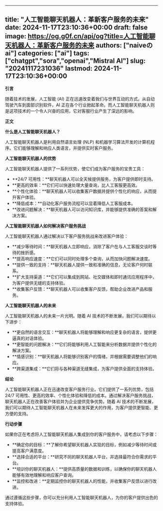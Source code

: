 
---
title: "人工智能聊天机器人：革新客户服务的未来"
date: 2024-11-17T23:10:36+00:00
draft: false
image: https://og.g0f.cn/api/og?title=人工智能聊天机器人：革新客户服务的未来
authors: ["naiveのai"]
categories: ["ai"]
tags: ["chatgpt","sora","openai","Mistral AI"]
slug: "20241117231036"
lastmod: 2024-11-17T23:10:36+00:00
---
**引言**

随着技术的发展，人工智能 (AI) 正在迅速改变着我们与世界互动的方式。从自动驾驶汽车到面部识别软件，AI 正在各个行业掀起革命。而人工智能聊天机器人则是这项技术的一个令人兴奋的应用，它对客服行业产生了深远的影响。

**正文**

**什么是人工智能聊天机器人？**

人工智能聊天机器人是利用自然语言处理 (NLP) 和机器学习算法开发的计算机程序。它们能够理解和响应人类语言，并提供实时客户服务。

**人工智能聊天机器人的优势**

人工智能聊天机器人提供了一系列优势，使它们成为客户服务的宝贵工具：

* **24/7 可用性：**聊天机器人可以全天候提供服务，为客户提供即时支持。
* **更高的效率：**它们可以快速处理大量查询，比人工客服更高效。
* **个性化体验：**聊天机器人可以收集客户数据并提供个性化的响应，从而提升客户体验。
* **降低成本：**自动化客户服务流程可以显着降低人工客服成本。
* **改进问题解决：**聊天机器人可以访问知识库，并能够提供准确的答案和解决方案。

**人工智能聊天机器人如何解决客户服务挑战**

人工智能聊天机器人通过解决以下客户服务挑战来改进客户体验：

* **减少等待时间：**聊天机器人立即响应，消除了客户在与人工客服交谈时等待的挫折感。
* **提高响应速度：**它们可以同时处理多个查询，从而加快问题解决速度。
* **提供一致的支持：**聊天机器人提供一致和准确的信息，无论客户何时联系。
* **扩大支持渠道：**它们可以集成到网站、社交媒体和即时通讯应用程序中，为客户提供无缝的支持体验。
* **收集客户反馈：**聊天机器人可以收集客户反馈，帮助企业改进产品和服务。

**人工智能聊天机器人的未来**

人工智能聊天机器人的未来一片光明。随着 AI 技术的不断发展，我们可以期待以下进步：

* **更自然的语言交互：**聊天机器人将能够理解和响应更复杂的语言，提供更逼真的对话体验。
* **更智能的问题解决：**它们将能够利用人工智能来分析数据并提供个性化的解决方案。
* **情感识别：**聊天机器人将能够识别客户的情绪，并根据需要调整他们的响应。
* **跨渠道集成：**它们将与各种渠道无缝集成，为客户提供全面的支持体验。

**结论**

人工智能聊天机器人正在迅速改变客户服务行业。它们提供了一系列优势，包括 24/7 可用性、更高的效率、个性化体验和降低的成本。通过解决客户服务挑战，聊天机器人正在改善客户体验并为企业提供竞争优势。随着 AI 技术的不断发展，我们可以期待人工智能聊天机器人在未来发挥更大的作用，为客户提供更智能、更方便的支持。

**行动步骤**

如果你正在考虑将人工智能聊天机器人集成到你的客户服务中，请考虑以下步骤：

* **确定你的目标：**了解你希望聊天机器人实现的目标，例如减少等待时间或提高客户满意度。
* **选择合适的平台：**研究不同的聊天机器人平台，并选择最符合你需求的平台。
* **培训你的聊天机器人：**提供高质量的数据和训练，以确保你的聊天机器人能够有效地理解和响应客户查询。
* **监控和改进：**定期监控你的聊天机器人的性能，并收集客户反馈以进行改进。

通过遵循这些步骤，你可以充分利用人工智能聊天机器人，为你的客户提供出色的支持体验。